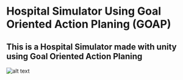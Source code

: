 
# Hospital Simulator Using Goal Oriented Action Planing (GOAP)

## This is a Hospital Simulator made with unity using Goal Oriented Action Planing

![alt text](https://github.com/mohammad200h/HospitalSimulationGameGOAP/blob/main/Readme/Hospital.png?raw=true)
